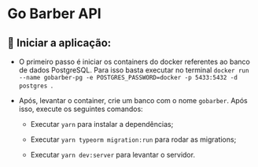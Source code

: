 # Go Barber API

## :horse_racing: Iniciar a aplicação:

- O primeiro passo é iniciar os containers do docker referentes ao banco de dados PostgreSQL. Para isso basta executar no terminal `docker run --name gobarber-pg -e POSTGRES_PASSWORD=docker -p 5433:5432 -d postgres `.

- Após, levantar o container, crie um banco com o nome `gobarber`. Após isso, execute os seguintes comandos:

  - Executar `yarn` para instalar a dependências;

  - Executar `yarn typeorm migration:run` para rodar as migrations;

  - Executar `yarn dev:server` para levantar o servidor.
